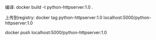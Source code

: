 编译:
docker build -t python-httpserver:1.0 .

上传到registry:
docker tag python-httpserver:1.0 localhost:5000/python-httpserver:1.0

docker push localhost:5000/python-httpserver:1.0